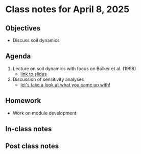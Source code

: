 # Class notes for April 8, 2025

## Objectives
- Discuss soil dynamics

## Agenda
1. Lecture on soil dynamics with focus on Bolker et al. (1998)
	- [link to slides](../lecture_slides/tem_slides_2025.04.08.pdf)
2. Discussion of sensitivity analyses
	- [let's take a look at what you came up with!](../class_model/modules)

## Homework
- Work on module development

## In-class notes

## Post class notes
